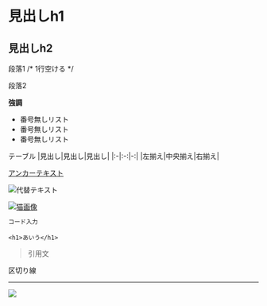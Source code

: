# 見出しh1

## 見出しh2

段落1 /* 1行空ける */

段落2

**強調**

- 番号無しリスト
- 番号無しリスト
- 番号無しリスト

テーブル
|見出し|見出し|見出し|
|:-|:-:|-:|
|左揃え|中央揃え|右揃え|

[アンカーテキスト](リンクパス)

![代替テキスト](https://placekitten.com/200/200)

[![猫画像](https://placekitten.com/200/200)](https://placekitten.com/)
  
```html
コード入力
```

```<h1>あいう</h1>```

> 引用文

区切り線
- - -
  
<!-- バージョンチップ -->
![](https://img.shields.io/badge/左側の文字-好きな文字-ff0.svg)
